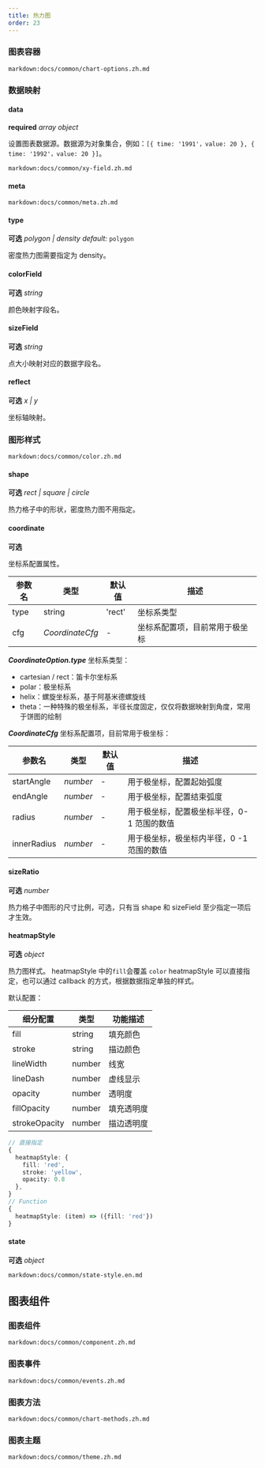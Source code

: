 ```yaml
---
title: 热力图
order: 23
---
```


### 图表容器

`markdown:docs/common/chart-options.zh.md`

### 数据映射

#### data

<description>**required** _array object_</description>

设置图表数据源。数据源为对象集合，例如：`[{ time: '1991'，value: 20 }, { time: '1992'，value: 20 }]`。

`markdown:docs/common/xy-field.zh.md`

#### meta

`markdown:docs/common/meta.zh.md`

#### type

<description>**可选** _polygon | density_ _default:_ `polygon`</description>

密度热力图需要指定为 density。

#### colorField

<description>**可选** _string_</description>

颜色映射字段名。

#### sizeField

<description>**可选** _string_</description>

点大小映射对应的数据字段名。

#### reflect

<description>**可选** _x | y_</description>

坐标轴映射。

### 图形样式

`markdown:docs/common/color.zh.md`

#### shape

<description>**可选** _rect | square | circle_</description>

热力格子中的形状，密度热力图不用指定。

#### coordinate

<description>**可选**</description>

坐标系配置属性。

| 参数名   | 类型                  | 默认值 | 描述                         |
| ------- | --------------------- | ------ | ----------------------------|
| type    | string                | 'rect' | 坐标系类型                   |
| cfg     | _CoordinateCfg_       | -      | 坐标系配置项，目前常用于极坐标 |

_**CoordinateOption.type**_ 坐标系类型：

- cartesian / rect：笛卡尔坐标系
- polar：极坐标系
- helix：螺旋坐标系，基于阿基米德螺旋线
- theta：一种特殊的极坐标系，半径长度固定，仅仅将数据映射到角度，常用于饼图的绘制

_**CoordinateCfg**_ 坐标系配置项，目前常用于极坐标：

| 参数名       | 类型     | 默认值 | 描述                                    |
| ----------- | -------- | ------ | ----------------------------------------|
| startAngle  | _number_ | -      | 用于极坐标，配置起始弧度                  |
| endAngle    | _number_ | -      | 用于极坐标，配置结束弧度                  |
| radius      | _number_ | -      | 用于极坐标，配置极坐标半径，0-1 范围的数值 |
| innerRadius | _number_ | -      | 用于极坐标，极坐标内半径，0 -1 范围的数值  |

#### sizeRatio

<description>**可选** _number_</description>

热力格子中图形的尺寸比例，可选，只有当 shape 和 sizeField 至少指定一项后才生效。

#### heatmapStyle

<description>**可选** _object_</description>

热力图样式。 heatmapStyle 中的`fill`会覆盖 `color` heatmapStyle 可以直接指定，也可以通过 callback 的方式，根据数据指定单独的样式。

默认配置：

| 细分配置      | 类型   | 功能描述   |
| ------------- | ------ | ---------- |
| fill          | string | 填充颜色   |
| stroke        | string | 描边颜色   |
| lineWidth     | number | 线宽       |
| lineDash      | number | 虚线显示   |
| opacity       | number | 透明度     |
| fillOpacity   | number | 填充透明度 |
| strokeOpacity | number | 描边透明度 |

```ts
// 直接指定
{
  heatmapStyle: {
    fill: 'red',
    stroke: 'yellow',
    opacity: 0.8
  },
}
// Function
{
  heatmapStyle: (item) => ({fill: 'red'})
}
```

#### state

<description>**可选** _object_</description>

`markdown:docs/common/state-style.en.md`

## 图表组件

### 图表组件

`markdown:docs/common/component.zh.md`

### 图表事件

`markdown:docs/common/events.zh.md`

### 图表方法

`markdown:docs/common/chart-methods.zh.md`



### 图表主题

`markdown:docs/common/theme.zh.md`
